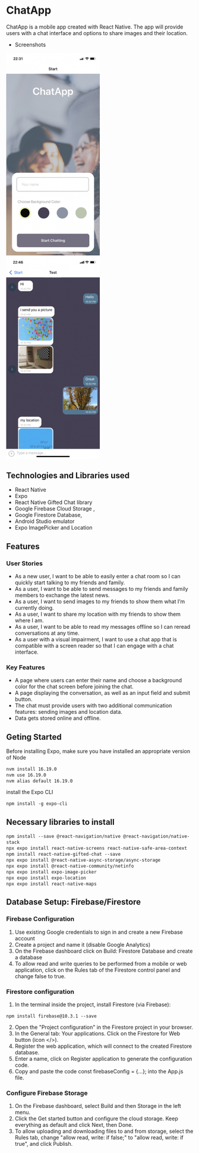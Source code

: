 # ChatApp

ChatApp is a mobile app created with React Native.
The app will provide users with a chat interface and options to share images and their location.
* Screenshots 
<div>
<img src="/assets/chatapp-screenshot1.png" alt="A Screenshot of ChatApp Start screen" width="50%"><div><img src="/assets/chatapp-screenshot2.png" alt="A Screenshot of ChatApp Chat screen" width="50%">
</div>

## Technologies and Libraries used

- React Native
- Expo
- React Native Gifted Chat library
- Google Firebase Cloud Storage ,
- Google Firestore Database,
- Android Studio emulator
- Expo ImagePicker and Location

## Features

### User Stories

- As a new user, I want to be able to easily enter a chat room so I can quickly start talking to my friends and family.
- As a user, I want to be able to send messages to my friends and family members to exchange the latest news.
- As a user, I want to send images to my friends to show them what I’m currently doing.
- As a user, I want to share my location with my friends to show them where I am.
- As a user, I want to be able to read my messages offline so I can reread conversations at any
  time.
- As a user with a visual impairment, I want to use a chat app that is compatible with a screen
  reader so that I can engage with a chat interface.

### Key Features

- A page where users can enter their name and choose a background color for the chat screen before joining the chat.
- A page displaying the conversation, as well as an input field and submit button.
- The chat must provide users with two additional communication features: sending images
  and location data.
- Data gets stored online and offline.

## Geting Started

Before installing Expo, make sure you have installed an appropriate version of Node

```shell
nvm install 16.19.0
nvm use 16.19.0
nvm alias default 16.19.0
```

install the Expo CLI

```shell
npm install -g expo-cli
```

## Necessary libraries to install

```shell
npm install --save @react-navigation/native @react-navigation/native-stack
npx expo install react-native-screens react-native-safe-area-context
npm install react-native-gifted-chat --save
npx expo install @react-native-async-storage/async-storage
npx expo install @react-native-community/netinfo
npx expo install expo-image-picker
npx expo install expo-location
npx expo install react-native-maps
```

## Database Setup: Firebase/Firestore

### Firebase Configuration

1. Use existing Google credentials to sign in and create a new Firebase account
2. Create a project and name it (disable Google Analytics)
3. On the Firebase dashboard click on Build: Firestore Database and create a database
4. To allow read and write queries to be performed from a mobile or web application, click on the Rules tab of the Firestore control panel and change false to true.

### Firestore configuration

1. In the terminal inside the project, install Firestore (via Firebase):

```shell
npm install firebase@10.3.1 --save
```

2. Open the "Project configuration" in the Firestore project in your browser.
3. In the General tab: Your applications. Click on the Firestore for Web button (icon </>).
4. Register the web application, which will connect to the created Firestore database.
5. Enter a name, click on Register application to generate the configuration code.
6. Copy and paste the code const firebaseConfig = {...}; into the App.js file.

### Configure Firebase Storage

1. On the Firebase dashboard, select Build and then Storage in the left menu.
2. Click the Get started button and configure the cloud storage. Keep everything as default and click Next, then Done.
3. To allow uploading and downloading files to and from storage, select the Rules tab, change "allow read, write: if false;" to "allow read, write: if true", and click Publish.
